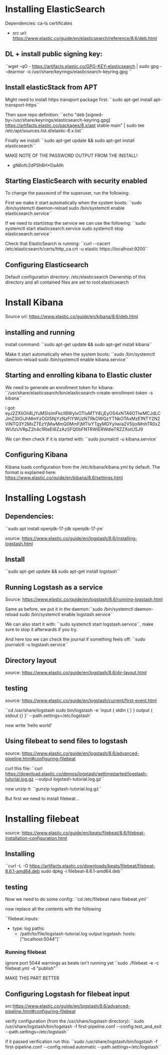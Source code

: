 # Installing ElasticSearch
Dependencies: ca-ls certificates
 - src url: https://www.elastic.co/guide/en/elasticsearch/reference/8.6/deb.html
 
## DL + install public signing key:
´´wget -qO - https://artifacts.elastic.co/GPG-KEY-elasticsearch | sudo gpg --dearmor -o /usr/share/keyrings/elasticsearch-keyring.gpg ´´

## Install elasticStack from APT
Might need to install https transport package first:
´´sudo apt-get install apt-transport-https´´

Then save repo definition:
´´echo "deb [signed-by=/usr/share/keyrings/elasticsearch-keyring.gpg] https://artifacts.elastic.co/packages/8.x/apt stable main" | sudo tee /etc/apt/sources.list.d/elastic-8.x.list´´

Finally we install:
´´sudo apt-get update && sudo apt-get install elasticsearch´´

MAKE NOTE OF THE PASSWORD OUTPUT FROM THE INSTALL!
- gN6ofc2dPSh6H*DaAllh


## Starting ElasticSearch with security enabled
To change the password of the superuser, run the following:

First we make it start automatically when the system boots:
´´sudo /bin/systemctl daemon-reload
sudo /bin/systemctl enable elasticsearch.service´´

If we need to start/stop the service we can use the following:
´´sudo systemctl start elasticsearch.service
sudo systemctl stop elasticsearch.service´´

Check that ElasticSearch is running:
´´curl --cacert /etc/elasticsearch/certs/http_ca.crt -u elastic https://localhost:9200´´

## Configuring Elasticsearch
Default configuration directory: /etc/elasticsearch
Ownership of this directory and all contained files are set to root:elasticsearch

# Install Kibana
Source url: https://www.elastic.co/guide/en/kibana/8.6/deb.html

## installing and running
install command:
´´sudo apt-get update && sudo apt-get install kibana´´

Make it start automatically when the system boots:
´´sudo /bin/systemctl daemon-reload
sudo /bin/systemctl enable kibana.service´´

## Starting and enrolling kibana to Elastic cluster
We need to generate an enrollment token for kibana:
´´/usr/share/elasticsearch/bin/elasticsearch-create-enrollment-token -s kibana´´

i got:
eyJ2ZXIiOiI4LjYuMSIsImFkciI6WyIxOTIuMTY4LjEyOS4xNTA6OTIwMCJdLCJmZ3IiOiJhMmYzOGI5NjYzNzFlYWUzNTRkOWQzYTNkOTAxMzE1NTY2N2ViNTQ3Y2MxZTEzYjMwMmQ0MmFjMTIxYTgyMGYyIiwia2V5IjoiMnhTR0xZWUIzUVRpZ2h4c1RteEI6ZzAzSFQ0bFNTRWlERWdleTRZZXotUSJ9

We can then check if it is started with: ´´sudo journalctl -u kibana.service´

## Configuring Kibana
Kibana loads configuration from the /etc/kibana/kibana.yml by default. The format is explained here: https://www.elastic.co/guide/en/kibana/8.6/settings.html


# Installing Logstash
## Dependencies:
´´sudo apt install openjdk-17-jdk openjdk-17-jre´

source: https://www.elastic.co/guide/en/logstash/8.6/installing-logstash.html
## Install
´´sudo apt-get update && sudo apt-get install logstash´´

## Running Logstash as a service
Source: https://www.elastic.co/guide/en/logstash/8.6/running-logstash.html

Same as before, we put it in the daemon:´´sudo /bin/systemctl daemon-reload
sudo /bin/systemctl enable logstash.service´´

We can also start it with: ´´sudo systemctl start logstash.service´´, make sure to stop it afterwards if you try.

And here too we can check the journal if something feels off:
´´sudo journalctl -u logstash.service´´

## Directory layout
source: https://www.elastic.co/guide/en/logstash/8.6/dir-layout.html

## testing 
source: https://www.elastic.co/guide/en/logstash/current/first-event.html

´´cd /usr/share/logstash
sudo bin/logstash -e 'input { stdin { } } output { stdout {} }' --path.settings=/etc/logstash´

now write 'hello world' 

## Using filebeat to send files to logstash
source: https://www.elastic.co/guide/en/logstash/8.6/advanced-pipeline.html#configuring-filebeat

curl this file: ´´curl https://download.elastic.co/demos/logstash/gettingstarted/logstash-tutorial.log.gz --output logstash-tutorial.log.gz´´

now unzip it: ´´gunzip logstash-tutorial.log.gz´´

But first we need to install filebeat...

# Installing filebeat
source: https://www.elastic.co/guide/en/beats/filebeat/8.6/filebeat-installation-configuration.html

## Installing
´´curl -L -O https://artifacts.elastic.co/downloads/beats/filebeat/filebeat-8.6.1-amd64.deb
sudo dpkg -i filebeat-8.6.1-amd64.deb´´

## testing

Now we need to do some config:
´´cd /etc/filebeat
nano filebeat.yml´´

now replace all the contents with the following

´´filebeat.inputs:
- type: log
  paths:
    - /path/to/file/logstash-tutorial.log 
output.logstash:
  hosts: ["localhost:5044"]´´
  
### Running filebeat
ignore port 5044 warnings as beats isn't running yet
´´sudo ./filebeat -e -c filebeat.yml -d "publish"´´

MAKE THIS PART BETTER


## Configuring Logstash for filebeat input
src:https://www.elastic.co/guide/en/logstash/8.6/advanced-pipeline.html#configuring-filebeat

verify configuration (from the /usr/share/logstash directory):
´´sudo /usr/share/logstash/bin/logstash -f first-pipeline.conf --config.test_and_exit --path.settings=/etc/logstash´´

if it passed verification run this:
´´sudo /usr/share/logstash/bin/logstash -f first-pipeline.conf --config.reload.automatic --path.settings=/etc/logstash´´
